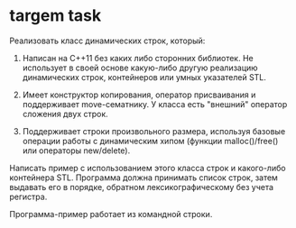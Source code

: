 targem task
===========

Реализовать класс динамических строк, который:

1. Написан на C++11 без каких либо сторонних библиотек. Не использует в своей основе 
какую-либо другую реализацию динамических строк, контейнеров или умных указателей STL.

2. Имеет конструктор копирования, оператор присваивания и поддерживает move-сематнику.
У класса есть "внешний" оператор сложения двух строк.

3. Поддерживает строки произвольного размера, используя базовые операции работы с 
динамическим хипом (функции malloc()/free() или операторы new/delete).


Написать пример с использованием этого класса строк и какого-либо контейнера STL. 
Программа должна принимать список строк, затем выдавать его в порядке, обратном
лексикографическому без учета регистра.

Программа-пример работает из командной строки.